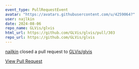 ```yaml
---
event_type: PullRequestEvent
avatar: "https://avatars.githubusercontent.com/u/4259064?"
user: najlkin
date: 2024-08-06
repo_name: GLVis/glvis
html_url: https://github.com/GLVis/glvis/pull/303
repo_url: https://github.com/GLVis/glvis
---
```


<a href='https://github.com/najlkin' target='_blank'>najlkin</a> closed a pull request to <a href='https://github.com/GLVis/glvis' target='_blank'>GLVis/glvis</a>

<a href='https://github.com/GLVis/glvis/pull/303' target='_blank'>View Pull Request</a>